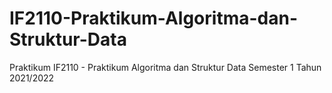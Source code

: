 # IF2110-Praktikum-Algoritma-dan-Struktur-Data

Praktikum IF2110 - Praktikum Algoritma dan Struktur Data Semester 1 Tahun 2021/2022
